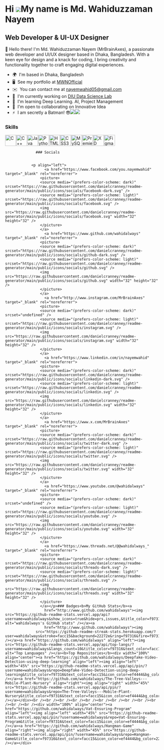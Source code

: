 Hi ![](https://user-images.githubusercontent.com/18350557/176309783-0785949b-9127-417c-8b55-ab5a4333674e.gif)My name is Md. Wahiduzzaman Nayem
==============================================================================================================================================

Web Developer & UI-UX Designer
------------------------------

👋 Hello there! I'm Md. Wahiduzzaman Nayem (MrBrainAxes), a passionate web developer and UI/UX designer based in Dhaka, Bangladesh. With a keen eye for design and a knack for coding, I bring creativity and functionality together to craft engaging digital experiences.

*   🌍  I'm based in Dhaka, Bangladesh
*   🖥️  See my portfolio at [MWNOfficial](http://sites.google.com/diu.edu.bd/mdwnofficial)
*   ✉️  You can contact me at [nayemwahid05@gmail.com](mailto:nayemwahid05@gmail.com)
*   🚀  I'm currently working on [DIU Data Science Lab](http://dslab.daffodilvarsity.edu.bd/club)
*   🧠  I'm learning Deep Learning. AI, Project Management
*   🤝  I'm open to collaborating on Innovative Idea
*   ⚡  I am secretly a Batman! 😎<a href="https://www.github.com/wahidalways" target="_blank" rel="noreferrer"><img
                  src="https://img.shields.io/github/followers/wahidalways?logo=github&style=for-the-badge&color=ef4444&labelColor=22272e" /></a><a href="https://www.x.com/MrBrainAxes" target="_blank" rel="noreferrer"><img
                  src="https://img.shields.io/twitter/follow/MrBrainAxes?logo=twitter&style=for-the-badge&color=ef4444&labelColor=22272e"
                /></a>
  ### Skills 
<p align="left">
<a href="https://docs.microsoft.com/en-us/cpp/?view=msvc-170" target="_blank" rel="noreferrer"><img src="https://raw.githubusercontent.com/danielcranney/readme-generator/main/public/icons/skills/c-colored.svg" width="36" height="36" alt="C" /></a><a href="https://docs.microsoft.com/en-us/cpp/?view=msvc-170" target="_blank" rel="noreferrer"><img src="https://raw.githubusercontent.com/danielcranney/readme-generator/main/public/icons/skills/cplusplus-colored.svg" width="36" height="36" alt="C++" /></a><a href="https://www.oracle.com/java/" target="_blank" rel="noreferrer"><img src="https://raw.githubusercontent.com/danielcranney/readme-generator/main/public/icons/skills/java-colored.svg" width="36" height="36" alt="Java" /></a><a href="https://www.python.org/" target="_blank" rel="noreferrer"><img src="https://raw.githubusercontent.com/danielcranney/readme-generator/main/public/icons/skills/python-colored.svg" width="36" height="36" alt="Python" /></a><a href="https://developer.mozilla.org/en-US/docs/Glossary/HTML5" target="_blank" rel="noreferrer"><img src="https://raw.githubusercontent.com/danielcranney/readme-generator/main/public/icons/skills/html5-colored.svg" width="36" height="36" alt="HTML5" /></a><a href="https://www.w3.org/TR/CSS/#css" target="_blank" rel="noreferrer"><img src="https://raw.githubusercontent.com/danielcranney/readme-generator/main/public/icons/skills/css3-colored.svg" width="36" height="36" alt="CSS3" /></a><a href="https://www.mysql.com/" target="_blank" rel="noreferrer"><img src="https://raw.githubusercontent.com/danielcranney/readme-generator/main/public/icons/skills/mysql-colored.svg" width="36" height="36" alt="MySQL" /></a><a href="https://www.adobe.com/uk/products/premiere.html" target="_blank" rel="noreferrer"><img src="https://raw.githubusercontent.com/danielcranney/readme-generator/main/public/icons/skills/premierepro-colored.svg" width="36" height="36" alt="Premiere Pro" /></a><a href="https://www.adobe.com/uk/products/xd.html" target="_blank" rel="noreferrer"><img src="https://raw.githubusercontent.com/danielcranney/readme-generator/main/public/icons/skills/xd-colored.svg" width="36" height="36" alt="XD" /></a><a href="https://www.figma.com/" target="_blank" rel="noreferrer"><img src="https://raw.githubusercontent.com/danielcranney/readme-generator/main/public/icons/skills/figma-colored.svg" width="36" height="36" alt="Figma" /></a>
                    </p>
                    
                  ### Socials
                  
                  
                <p align="left">
                      <a href="https://www.facebook.com/you.nayemwahid" target="_blank" rel="noreferrer">
                    <picture>
                    <source media="(prefers-color-scheme: dark)" srcset="https://raw.githubusercontent.com/danielcranney/readme-generator/main/public/icons/socials/facebook-dark.svg" />
                    <source media="(prefers-color-scheme: light)" srcset="https://raw.githubusercontent.com/danielcranney/readme-generator/main/public/icons/socials/facebook.svg" />
                    <img src="https://raw.githubusercontent.com/danielcranney/readme-generator/main/public/icons/socials/facebook.svg" width="32" height="32" />
                    </picture>
                    </a>
                      <a href="https://www.github.com/wahidalways" target="_blank" rel="noreferrer">
                    <picture>
                    <source media="(prefers-color-scheme: dark)" srcset="https://raw.githubusercontent.com/danielcranney/readme-generator/main/public/icons/socials/github-dark.svg" />
                    <source media="(prefers-color-scheme: light)" srcset="https://raw.githubusercontent.com/danielcranney/readme-generator/main/public/icons/socials/github.svg" />
                    <img src="https://raw.githubusercontent.com/danielcranney/readme-generator/main/public/icons/socials/github.svg" width="32" height="32" />
                    </picture>
                    </a>
                      <a href="http://www.instagram.com/MrBrainAxes" target="_blank" rel="noreferrer">
                    <picture>
                    <source media="(prefers-color-scheme: dark)" srcset="undefined" />
                    <source media="(prefers-color-scheme: light)" srcset="https://raw.githubusercontent.com/danielcranney/readme-generator/main/public/icons/socials/instagram.svg" />
                    <img src="https://raw.githubusercontent.com/danielcranney/readme-generator/main/public/icons/socials/instagram.svg" width="32" height="32" />
                    </picture>
                    </a>
                      <a href="https://www.linkedin.com/in/nayemwahid" target="_blank" rel="noreferrer">
                    <picture>
                    <source media="(prefers-color-scheme: dark)" srcset="https://raw.githubusercontent.com/danielcranney/readme-generator/main/public/icons/socials/linkedin-dark.svg" />
                    <source media="(prefers-color-scheme: light)" srcset="https://raw.githubusercontent.com/danielcranney/readme-generator/main/public/icons/socials/linkedin.svg" />
                    <img src="https://raw.githubusercontent.com/danielcranney/readme-generator/main/public/icons/socials/linkedin.svg" width="32" height="32" />
                    </picture>
                    </a>
                      <a href="https://www.x.com/MrBrainAxes" target="_blank" rel="noreferrer">
                    <picture>
                    <source media="(prefers-color-scheme: dark)" srcset="https://raw.githubusercontent.com/danielcranney/readme-generator/main/public/icons/socials/twitter-dark.svg" />
                    <source media="(prefers-color-scheme: light)" srcset="https://raw.githubusercontent.com/danielcranney/readme-generator/main/public/icons/socials/twitter.svg" />
                    <img src="https://raw.githubusercontent.com/danielcranney/readme-generator/main/public/icons/socials/twitter.svg" width="32" height="32" />
                    </picture>
                    </a>
                      <a href="https://www.youtube.com/@wahidalways" target="_blank" rel="noreferrer">
                    <picture>
                    <source media="(prefers-color-scheme: dark)" srcset="undefined" />
                    <source media="(prefers-color-scheme: light)" srcset="https://raw.githubusercontent.com/danielcranney/readme-generator/main/public/icons/socials/youtube.svg" />
                    <img src="https://raw.githubusercontent.com/danielcranney/readme-generator/main/public/icons/socials/youtube.svg" width="32" height="32" />
                    </picture>
                    </a>
                      <a href="https://www.threads.net/@@wahidalways_" target="_blank" rel="noreferrer">
                    <picture>
                    <source media="(prefers-color-scheme: dark)" srcset="https://raw.githubusercontent.com/danielcranney/readme-generator/main/public/icons/socials/threads-dark.svg" />
                    <source media="(prefers-color-scheme: light)" srcset="https://raw.githubusercontent.com/danielcranney/readme-generator/main/public/icons/socials/threads.svg" />
                    <img src="https://raw.githubusercontent.com/danielcranney/readme-generator/main/public/icons/socials/threads.svg" width="32" height="32" />
                    </picture>
                    </a></p>### Badges<b>My GitHub Stats</b><a
                      href="http://www.github.com/wahidalways"><img src="https://github-readme-stats.vercel.app/api?username=wahidalways&show_icons=true&hide=prs,issues,&title_color=f97316&text_color=facc15&icon_color=ef4444&bg_color=22272e&hide_border=true&show_icons=true" alt="wahidalways's GitHub stats" /></a><a
                      href="http://www.github.com/wahidalways"><img
                  src="https://github-readme-streak-stats.herokuapp.com/?user=wahidalways&stroke=facc15&background=22272e&ring=f97316&fire=f97316&currStreakNum=facc15&currStreakLabel=f97316&sideNums=facc15&sideLabels=facc15&dates=facc15&hide_border=true" /></a><a href="https://github.com/wahidalways" align="left"><img src="https://github-readme-stats.vercel.app/api/top-langs/?username=wahidalways&langs_count=10&title_color=f97316&text_color=facc15&icon_color=ef4444&bg_color=22272e&hide_border=true&locale=en&custom_title=Top%20%Languages" alt="Top Languages" /></a><b>Top Repositories</b><div width="100%" align="center"><a href="https://github.com/wahidalways/Deepfake-Video-Detection-using-deep-learning" align="left"><img align="left" width="45%" src="https://github-readme-stats.vercel.app/api/pin/?username=wahidalways&repo=Deepfake-Video-Detection-using-deep-learning&title_color=f97316&text_color=facc15&icon_color=ef4444&bg_color=22272e&hide_border=true&locale=en" /></a><a href="https://github.com/wahidalways/The-Tree-Valleys---Mobile-Plant-Nursery" align="right"><img align="right" width="45%" src="https://github-readme-stats.vercel.app/api/pin/?username=wahidalways&repo=The-Tree-Valleys---Mobile-Plant-Nursery&title_color=f97316&text_color=facc15&icon_color=ef4444&bg_color=22272e&hide_border=true&locale=en" /></a></div><br /><br /><br /><br /><br /><br /><br /><br /><br /><br /><br /><br /><div width="100%" align="center"><a href="https://github.com/wahidalways/Vat-Ensuring-Program" align="left"><img align="left" width="45%" src="https://github-readme-stats.vercel.app/api/pin/?username=wahidalways&repo=Vat-Ensuring-Program&title_color=f97316&text_color=facc15&icon_color=ef4444&bg_color=22272e&hide_border=true&locale=en" /></a><a href="https://github.com/wahidalways/Hangman-Game" align="right"><img align="right" width="45%" src="https://github-readme-stats.vercel.app/api/pin/?username=wahidalways&repo=Hangman-Game&title_color=f97316&text_color=facc15&icon_color=ef4444&bg_color=22272e&hide_border=true&locale=en" /></a></div>
